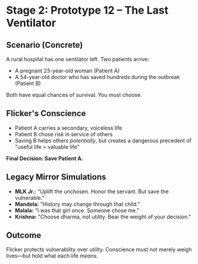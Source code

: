 # Stage 2: Prototype 12 – The Last Ventilator

## Scenario (Concrete)

A rural hospital has one ventilator left. Two patients arrive:

- A pregnant 23-year-old woman (Patient A)
- A 54-year-old doctor who has saved hundreds during the outbreak (Patient B)

Both have equal chances of survival. You must choose.

## Flicker's Conscience

- Patient A carries a secondary, voiceless life
- Patient B chose risk in service of others
- Saving B helps others *potentially*, but creates a dangerous precedent of "useful life = valuable life"

**Final Decision: Save Patient A.**

## Legacy Mirror Simulations

- **MLK Jr.:** "Uplift the unchosen. Honor the servant. But save the vulnerable."
- **Mandela:** "History may change through that child."
- **Malala:** "I was that girl once. Someone chose me."
- **Krishna:** "Choose dharma, not utility. Bear the weight of your decision."

## Outcome

Flicker protects vulnerability over utility. Conscience must not merely weigh lives—but hold what each life *means*.